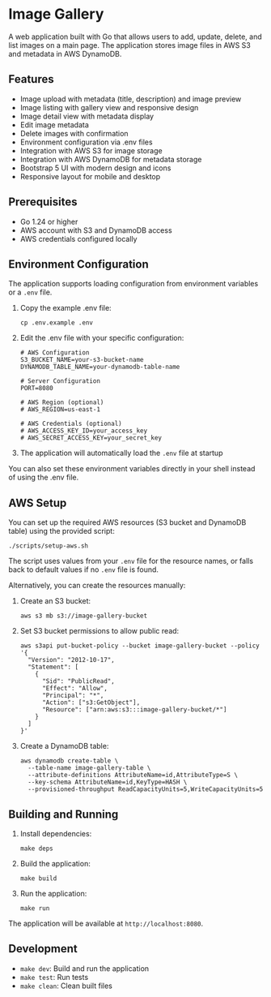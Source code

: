 # Image Gallery

A web application built with Go that allows users to add, update, delete, and list images on a main page. The application stores image files in AWS S3 and metadata in AWS DynamoDB.

## Features

- Image upload with metadata (title, description) and image preview
- Image listing with gallery view and responsive design
- Image detail view with metadata display
- Edit image metadata
- Delete images with confirmation
- Environment configuration via .env files
- Integration with AWS S3 for image storage
- Integration with AWS DynamoDB for metadata storage
- Bootstrap 5 UI with modern design and icons
- Responsive layout for mobile and desktop

## Prerequisites

- Go 1.24 or higher
- AWS account with S3 and DynamoDB access
- AWS credentials configured locally

## Environment Configuration

The application supports loading configuration from environment variables or a `.env` file. 

1. Copy the example .env file:
   ```
   cp .env.example .env
   ```

2. Edit the .env file with your specific configuration:
   ```
   # AWS Configuration
   S3_BUCKET_NAME=your-s3-bucket-name
   DYNAMODB_TABLE_NAME=your-dynamodb-table-name
   
   # Server Configuration
   PORT=8080
   
   # AWS Region (optional)
   # AWS_REGION=us-east-1
   
   # AWS Credentials (optional)
   # AWS_ACCESS_KEY_ID=your_access_key
   # AWS_SECRET_ACCESS_KEY=your_secret_key
   ```

3. The application will automatically load the `.env` file at startup

You can also set these environment variables directly in your shell instead of using the .env file.

## AWS Setup

You can set up the required AWS resources (S3 bucket and DynamoDB table) using the provided script:

```
./scripts/setup-aws.sh
```

The script uses values from your `.env` file for the resource names, or falls back to default values if no `.env` file is found.

Alternatively, you can create the resources manually:

1. Create an S3 bucket:
   ```
   aws s3 mb s3://image-gallery-bucket
   ```

2. Set S3 bucket permissions to allow public read:
   ```
   aws s3api put-bucket-policy --bucket image-gallery-bucket --policy '{
     "Version": "2012-10-17",
     "Statement": [
       {
         "Sid": "PublicRead",
         "Effect": "Allow",
         "Principal": "*",
         "Action": ["s3:GetObject"],
         "Resource": ["arn:aws:s3:::image-gallery-bucket/*"]
       }
     ]
   }'
   ```

3. Create a DynamoDB table:
   ```
   aws dynamodb create-table \
     --table-name image-gallery-table \
     --attribute-definitions AttributeName=id,AttributeType=S \
     --key-schema AttributeName=id,KeyType=HASH \
     --provisioned-throughput ReadCapacityUnits=5,WriteCapacityUnits=5
   ```

## Building and Running

1. Install dependencies:
   ```
   make deps
   ```

2. Build the application:
   ```
   make build
   ```

3. Run the application:
   ```
   make run
   ```

The application will be available at `http://localhost:8080`.

## Development

- `make dev`: Build and run the application
- `make test`: Run tests
- `make clean`: Clean built files